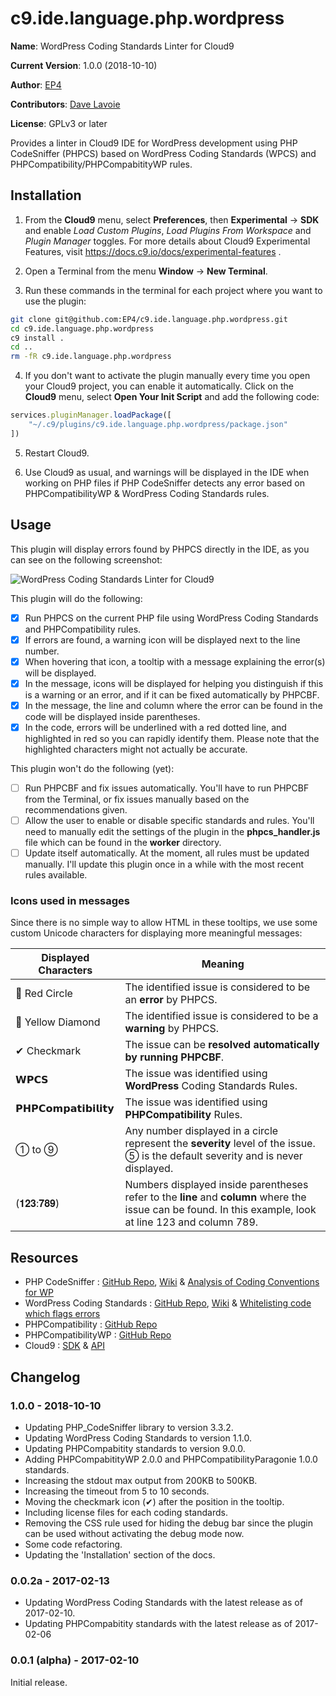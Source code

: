 c9.ide.language.php.wordpress
=============================

__Name__: WordPress Coding Standards Linter for Cloud9 

__Current Version__: 1.0.0 (2018-10-10)

__Author__: [EP4](https://ep4.com)

__Contributors__: [Dave Lavoie](https://github.com/davelavoie)

__License__: GPLv3 or later

Provides a linter in Cloud9 IDE for WordPress development using PHP CodeSniffer (PHPCS) based on WordPress Coding Standards (WPCS) and PHPCompatibility/PHPCompabitityWP rules.

Installation
------------
1. From the __Cloud9__ menu, select __Preferences__, then __Experimental__ -> __SDK__ and enable *Load Custom Plugins*, *Load Plugins From Workspace* and *Plugin Manager* toggles. For more details about Cloud9 Experimental Features, visit <https://docs.c9.io/docs/experimental-features> .

2. Open a Terminal from the menu __Window__ -> __New Terminal__.

3. Run these commands in the terminal for each project where you want to use the plugin:
 ```bash
 git clone git@github.com:EP4/c9.ide.language.php.wordpress.git
 cd c9.ide.language.php.wordpress
 c9 install .
 cd ..
 rm -fR c9.ide.language.php.wordpress
 ```
4. If you don't want to activate the plugin manually every time you open your Cloud9 project, you can enable it automatically. Click on the __Cloud9__ menu, select __Open Your Init Script__ and add the following code:
```javascript
services.pluginManager.loadPackage([
    "~/.c9/plugins/c9.ide.language.php.wordpress/package.json" 
])
```

5. Restart Cloud9. 

6. Use Cloud9 as usual, and warnings will be displayed in the IDE when working on PHP files if PHP CodeSniffer detects any error based on PHPCompatibilityWP & WordPress Coding Standards rules.

Usage
-----
This plugin will display errors found by PHPCS directly in the IDE, as you can see on the following screenshot:

![WordPress Coding Standards Linter for Cloud9](https://cloud.githubusercontent.com/assets/3408028/22844522/b6247d8c-efac-11e6-829d-1bdceaf100f8.png)

This plugin will do the following:

- [x] Run PHPCS on the current PHP file using WordPress Coding Standards and PHPCompatibility rules.
- [x] If errors are found, a warning icon will be displayed next to the line number.
- [x] When hovering that icon, a tooltip with a message explaining the error(s) will be displayed.
- [x] In the message, icons will be displayed for helping you distinguish if this is a warning or an error, and if it can be fixed automatically by PHPCBF.
- [x] In the message, the line and column where the error can be found in the code will be displayed inside parentheses.
- [x] In the code, errors will be underlined with a red dotted line, and highlighted in red so you can rapidly identify them. Please note that the highlighted characters might not actually be accurate.

This plugin won't do the following (yet):
- [ ] Run PHPCBF and fix issues automatically. You'll have to run PHPCBF from the Terminal, or fix issues manually based on the recommendations given.
- [ ] Allow the user to enable or disable specific standards and rules. You'll need to manually edit the settings of the plugin in the __phpcs_handler.js__ file which can be found in the __worker__ directory.
- [ ] Update itself automatically. At the moment, all rules must be updated manually. I'll update this plugin once in a while with the most recent rules available.

### Icons used in messages

Since there is no simple way to allow HTML in these tooltips, we use some custom Unicode characters for displaying more meaningful messages:

| Displayed Characters | Meaning                                                                                                                                                   |
| ---------------------| --------------------------------------------------------------------------------------------------------------------------------------------------------- |
| 🔴 Red Circle        | The identified issue is considered to be an __error__ by PHPCS.                                                                                           |
| 🔶 Yellow Diamond    | The identified issue is considered to be a __warning__ by PHPCS.                                                                                          |
| ✔ Checkmark         | The issue can be __resolved automatically by running PHPCBF__.                                                                                            |
| 𝗪𝗣𝗖𝗦                | The issue was identified using __WordPress__ Coding Standards Rules.                                                                                      |
| 𝗣𝗛𝗣𝗖𝗼𝗺𝗽𝗮𝘁𝗶𝗯𝗶𝗹𝗶𝘁𝘆     | The issue was identified using __PHPCompatibility__ Rules.                                                                                                |
| ➀ to ➈              | Any number displayed in a circle represent the __severity__ level of the issue. ➄ is the default severity and is never displayed.                         |  
| (𝟏𝟐𝟑:𝟕𝟖𝟗)             | Numbers displayed inside parentheses refer to the __line__ and __column__ where the issue can be found. In this example, look at line 123 and column 789. |

Resources
----------

* PHP CodeSniffer : [GitHub Repo](https://github.com/squizlabs/PHP_CodeSniffer), [Wiki](https://github.com/squizlabs/PHP_CodeSniffer/wiki) & [Analysis of Coding Conventions for WP](https://squizlabs.github.io/PHP_CodeSniffer/analysis/WordPress/WordPress/index.html)
* WordPress Coding Standards : [GitHub Repo](https://github.com/WordPress-Coding-Standards/WordPress-Coding-Standards), [Wiki](https://github.com/WordPress-Coding-Standards/WordPress-Coding-Standards/wiki) & [Whitelisting code which flags errors](https://github.com/WordPress-Coding-Standards/WordPress-Coding-Standards/wiki/Whitelisting-code-which-flags-errors)
* PHPCompatibility : [GitHub Repo](https://github.com/PHPCompatibility/PHPCompatibility)
* PHPCompatibilityWP : [GitHub Repo](https://github.com/PHPCompatibility/PHPCompatibilityWP)
* Cloud9 : [SDK](https://cloud9-sdk.readme.io/) & [API](https://apidoc.c9.io)

Changelog
---------

### 1.0.0 - 2018-10-10

* Updating PHP_CodeSniffer library to version 3.3.2.
* Updating WordPress Coding Standards to version 1.1.0.
* Updating PHPCompabitity standards to version 9.0.0.
* Adding PHPCompabitityWP 2.0.0 and PHPCompatibilityParagonie 1.0.0 standards.
* Increasing the stdout max output from 200KB to 500KB.
* Increasing the timeout from 5 to 10 seconds.
* Moving the checkmark icon (✔) after the position in the tooltip.
* Including license files for each coding standards.
* Removing the CSS rule used for hiding the debug bar since the plugin can be used without activating the debug mode now.
* Some code refactoring.
* Updating the 'Installation' section of the docs.

### 0.0.2a - 2017-02-13

* Updating WordPress Coding Standards with the latest release as of 2017-02-10.
* Updating PHPCompabitity standards with the latest release as of 2017-02-06

### 0.0.1 (alpha) - 2017-02-10

Initial release.